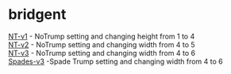 # bridgent

[NT-v1](https://github.com/patel-zeel/bridgent/blob/main/bridgent/notebooks/CNN-v1-NT.ipynb) -  NoTrump setting and changing height from 1 to 4   
[NT-v2](https://github.com/patel-zeel/bridgent/blob/main/bridgent/notebooks/CNN-v2-NT.ipynb) -  NoTrump setting and changing width from 4 to 5   
[NT-v3](https://github.com/patel-zeel/bridgent/blob/main/bridgent/notebooks/CNN-v3-NT.ipynb) - NoTrump setting and changing width from 4 to 6   
[Spades-v3](https://github.com/patel-zeel/bridgent/blob/main/bridgent/notebooks/CNN-v2-Spades.ipynb) -Spade Trump setting and changing width from 4 to 6

